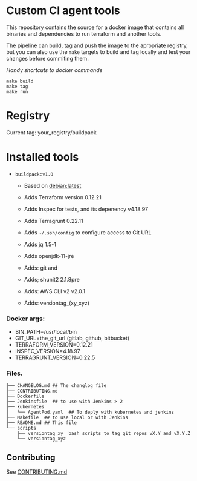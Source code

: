 # Custom CI agent  tools

This repository contains the source for a docker image that contains all binaries and dependencies to run terraform and another tools.

The pipeline can build, tag and push the image to the apropriate registry, but you can also use the `make` targets to build and tag locally and test your changes before commiting them.

*Handy shortcuts to docker commands*

```
make build
make tag
make run
```

# Registry

  Current tag:
    your_registry/buildpack

# Installed tools

- `buildpack:v1.0`
  
  - Based on [debian:latest](https://dockerhub/debian)
  
  - Adds Terraform version 0.12.21
  
  - Adds Inspec for tests, and its depenency v4.18.97
  
  - Adds Terragrunt 0.22.11
  
  - Adds `~/.ssh/config` to configure access to Git URL
  
  - Adds jq 1.5-1
  
  - Adds openjdk-11-jre
  
  - Adds: git and 
  
    [gitchangelog]: https://github.com/vaab/gitchangelog	"GitChangelog v3.0.4 "
  
  - Adds; shunit2  2.1.8pre
  
  - Adds: AWS CLI v2 v2.0.1
  
  - Adds: versiontag_(xy_xyz)  
  

### Docker args:

- BIN_PATH=/usr/local/bin
- GIT_URL=the_git_url (gitlab, github, bitbucket)
- TERRAFORM_VERSION=0.12.21
- INSPEC_VERSION=4.18.97
- TERRAGRUNT_VERSION=0.22.5



### Files.

```
├── CHANGELOG.md ## The changlog file
├── CONTRIBUTING.md
├── Dockerfile
├── Jenkinsfile  ## to use with Jenkins > 2 
├── kubernetes
│   └── AgentPod.yaml  ## To deply with kubernetes and jenkins
├── Makefile  ## to use local or with Jenkins
├── README.md ## This file
└── scripts
    ├── versiontag_xy  bash scripts to tag git repos vX.Y and vX.Y.Z
    └── versiontag_xyz
```



## Contributing

See [CONTRIBUTING.md](CONTRIBUTING.md)

